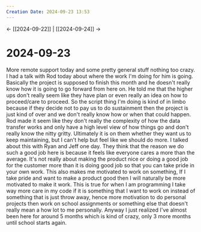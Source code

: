 ```yaml
---
Creation Date: 2024-09-23 13:53
---
```


<- [[2024-09-22]] | [[2024-09-24]]  ->

# 2024-09-23
More remote support today and some pretty general stuff nothing too crazy. I had a talk with Rod today about where the work I'm doing for him is going. Basically the project is supposed to finish this month and he doesn't really know how it is going to go forward from here on. He told me that the higher ups don't really seem like they have plan or even really an idea on how to proceed/care to proceed. So the script thing I'm doing is kind of in limbo because if they decide not to pay us to do sustainment then the project is just kind of over and we don't really know how or when that could happen. Rod made it seem like they don't really the complexity of how the data transfer works and only have a high level view of how things go and don't really know the nitty gritty. Ultimately it is on them whether they want us to keep maintaining, but I can't help but feel like we should do more. I talked about this with Ryan and Jeff one day. They think that the reason we do such a good job here is because it feels like everyone cares a more than the average. It's not really about making the product nice or doing a good job for the customer more than it is doing good job so that you can take pride in your own work. This also makes me motivated to work on something, If I take pride and want to make a product good then I will naturally be more motivated to make it work. This is true for when I am programming I take way more care in my code if it is something that I want to work on instead of something that is just throw away, hence more motivation to do personal projects then work on school assignments or something else that doesn't really mean a how lot to me personally. Anyway I just realized I've almost been here for around 5 months which is kind of crazy, only 3 more months until school starts again.